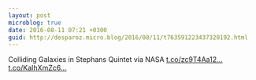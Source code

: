```yaml
---
layout: post
microblog: true
date: 2016-08-11 07:21 +0300
guid: http://desparoz.micro.blog/2016/08/11/t763591223437320192.html
---
```

Colliding Galaxies in Stephans Quintet  via NASA [t.co/zc9T4Aa12...](https://t.co/zc9T4Aa12J) [t.co/KaIhXmZc6...](https://t.co/KaIhXmZc6b)

